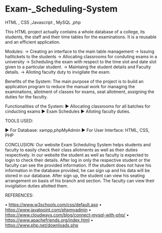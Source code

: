 # Exam-_Scheduling-System
HTML , CSS ,Javascript , MySQL ,php

This HTML project actually contains a whole database of a college, its students, the staff and their time tables for the examinations. It is a reusable and an efficient application.

Modules:
-> Creating an interface to the main table management
-> Issuing halltickets to the students
-> Allocating classrooms for conduting exams in a university
-> Scheduling the exam with respect to the time slot and date slot given to a particular student.
-> Maintaing the student details and Faculty details.
-> Alloting faculty duty to invigilate the exam.


Benefits of the System:
The main purpose of the project is to build an application program to reduce the manual work for managing the examinations, allotment of classes for exams, seat allotment, assigning the duties for the faculty.

Functionalities of the System:
► Allocating classrooms for all batches for cinducting exams
► Exam Schedules
► Alloting faculty duties.

TOOLS USED:

► For Database: xampp,phpMyAdmin
► For User Interface: HTML, CSS, PHP

CONCLUSION: 
Our website Exam Scheduling System helps students and faculty to easily check their class allotments as well as their duties respectively. In our website the student as well as faculty is expected to login to check their details. After log in only the respective student or the faculty can see the provided information. If the student does not have his information in the database provided, he can sign up and his data will be stored in our database. After sign up, the student can view his seating arrangement on basis of his branch and section. The faculty can view their invigilation duties allotted them.


REFERENCES:

• https://www.w3schools.com/css/default.asp • https://www.javatpoint.com/phpmyadmin • https://www.cloudways.com/blog/connect-mysql-with-php/ • https://www.apachefriends.org/index.html • https://www.php.net/downloads.php
